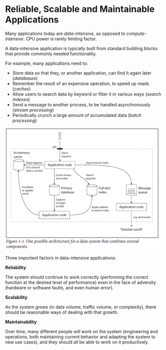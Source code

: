 # Reliable, Scalable and Maintainable Applications

Many applications today are *data-intensive*, as opposed to *compute-intensive*. CPU power is rarely limiting factor.

A data-intensive application is typically built from standard building blocks that provide commonly needed functionality. 

For example, many applications need to:
* Store data so that they, or another application, can find it again later (*databases*)
* Remember the result of an expensive operation, to speed up reads (*caches*)
* Allow users to search data by keyword or filter it in various ways (*search indexes*)
* Send a message to another process, to be handled asynchronously (*stream processing*)
* Periodically crunch a large amount of accumulated data (*batch processing*)

![Example of one possible architecture covering most of above components](chap1-arch-example1.PNG)

Three important factors in data-intensive applications:

**Reliability**

The system should continue to work correctly (performing the correct function at
the desired level of performance) even in the face of adversity (hardware or software
faults, and even human error). 

**Scalability**

As the system grows (in data volume, traffic volume, or complexity), there should
be reasonable ways of dealing with that growth. 

**Maintainability** 

Over time, many different people will work on the system (engineering and operations,
both maintaining current behavior and adapting the system to new use
cases), and they should all be able to work on it productively. 


